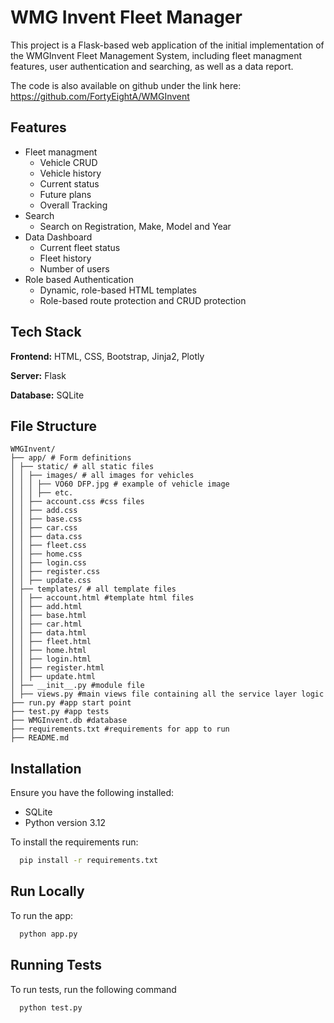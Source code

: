 # WMG Invent Fleet Manager

This project is a Flask-based web application of the initial implementation of the WMGInvent Fleet Management System, including fleet managment features, user authentication and searching, as well as a data report.

The code is also available on github under the link here: https://github.com/FortyEightA/WMGInvent
## Features

- Fleet managment
    - Vehicle CRUD
    - Vehicle history 
    - Current status
    - Future plans
    - Overall Tracking
- Search
    - Search on Registration, Make, Model and Year
- Data Dashboard
    - Current fleet status 
    - Fleet history
    - Number of users
- Role based Authentication
    - Dynamic, role-based HTML templates
    - Role-based route protection and CRUD protection



## Tech Stack

**Frontend:** HTML, CSS, Bootstrap, Jinja2, Plotly

**Server:** Flask

**Database:** SQLite


## File Structure
```
WMGInvent/
├── app/ # Form definitions
│ ├── static/ # all static files
│ │ ├── images/ # all images for vehicles
│ │ │ ├── VO60 DFP.jpg # example of vehicle image
│ │ │ ├── etc.
│ │ ├── account.css #css files
│ │ ├── add.css
│ │ ├── base.css
│ │ ├── car.css
│ │ ├── data.css
│ │ ├── fleet.css
│ │ ├── home.css
│ │ ├── login.css
│ │ ├── register.css
│ │ ├── update.css
│ ├── templates/ # all template files
│ │ ├── account.html #template html files
│ │ ├── add.html
│ │ ├── base.html
│ │ ├── car.html
│ │ ├── data.html
│ │ ├── fleet.html
│ │ ├── home.html
│ │ ├── login.html
│ │ ├── register.html
│ │ ├── update.html
│ ├── __init__.py #module file
│ ├── views.py #main views file containing all the service layer logic
├── run.py #app start point
├── test.py #app tests
├── WMGInvent.db #database
├── requirements.txt #requirements for app to run
├── README.md
``` 
## Installation

Ensure you have the following installed:

- SQLite
- Python version 3.12

To install the requirements run:


```bash
  pip install -r requirements.txt
```
    
## Run Locally

To run the app:

```bash
  python app.py
```



## Running Tests

To run tests, run the following command

```bash
  python test.py
```

